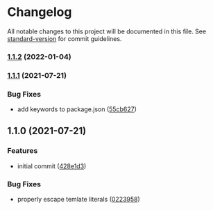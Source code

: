 # Changelog

All notable changes to this project will be documented in this file. See [standard-version](https://github.com/conventional-changelog/standard-version) for commit guidelines.

### [1.1.2](https://github.com/calebdwilliams/rollup-plugin-import-assert/compare/v1.1.1...v1.1.2) (2022-01-04)

### [1.1.1](https://github.com/calebdwilliams/rollup-plugin-import-assert/compare/v1.1.0...v1.1.1) (2021-07-21)


### Bug Fixes

* add keywords to package.json ([55cb627](https://github.com/calebdwilliams/rollup-plugin-import-assert/commit/55cb627bfd0f489acb715526ff91c352c4e5195e))

## 1.1.0 (2021-07-21)


### Features

* initial commit ([428e1d3](https://github.com/calebdwilliams/rollup-plugin-import-assert/commit/428e1d378a2f6c1aeb34dbf7207656e41aba450a))


### Bug Fixes

* properly escape temlate literals ([0223958](https://github.com/calebdwilliams/rollup-plugin-import-assert/commit/02239585e468acfc9ea7bd0f081748a0ebab10a1))
